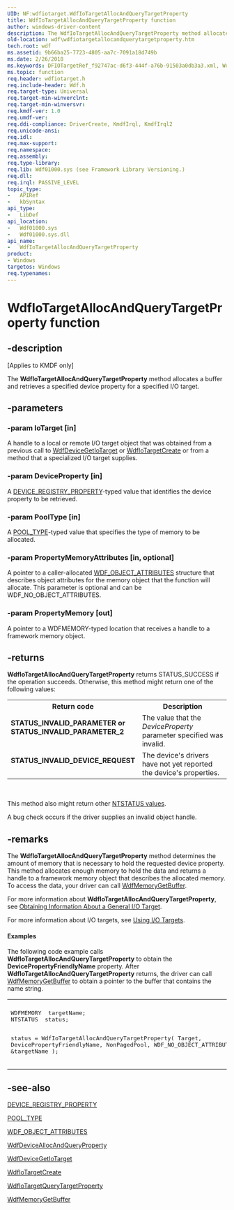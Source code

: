 ```yaml
---
UID: NF:wdfiotarget.WdfIoTargetAllocAndQueryTargetProperty
title: WdfIoTargetAllocAndQueryTargetProperty function
author: windows-driver-content
description: The WdfIoTargetAllocAndQueryTargetProperty method allocates a buffer and retrieves a specified device property for a specified I/O target.
old-location: wdf\wdfiotargetallocandquerytargetproperty.htm
tech.root: wdf
ms.assetid: 9b66ba25-7723-4805-aa7c-7091a18d749b
ms.date: 2/26/2018
ms.keywords: DFIOTargetRef_f92747ac-d6f3-444f-a76b-91503a0db3a3.xml, WdfIoTargetAllocAndQueryTargetProperty, WdfIoTargetAllocAndQueryTargetProperty method, kmdf.wdfiotargetallocandquerytargetproperty, wdf.wdfiotargetallocandquerytargetproperty, wdfiotarget/WdfIoTargetAllocAndQueryTargetProperty
ms.topic: function
req.header: wdfiotarget.h
req.include-header: Wdf.h
req.target-type: Universal
req.target-min-winverclnt: 
req.target-min-winversvr: 
req.kmdf-ver: 1.0
req.umdf-ver: 
req.ddi-compliance: DriverCreate, KmdfIrql, KmdfIrql2
req.unicode-ansi: 
req.idl: 
req.max-support: 
req.namespace: 
req.assembly: 
req.type-library: 
req.lib: Wdf01000.sys (see Framework Library Versioning.)
req.dll: 
req.irql: PASSIVE_LEVEL
topic_type:
-	APIRef
-	kbSyntax
api_type:
-	LibDef
api_location:
-	Wdf01000.sys
-	Wdf01000.sys.dll
api_name:
-	WdfIoTargetAllocAndQueryTargetProperty
product:
- Windows
targetos: Windows
req.typenames: 
---
```


# WdfIoTargetAllocAndQueryTargetProperty function


## -description


<p class="CCE_Message">[Applies to KMDF only]</p>

The <b>WdfIoTargetAllocAndQueryTargetProperty</b> method allocates a buffer and retrieves a specified device property for a specified I/O target.


## -parameters




### -param IoTarget [in]

A handle to a local or remote I/O target object that was obtained from a previous call to <a href="https://msdn.microsoft.com/library/windows/hardware/ff546017">WdfDeviceGetIoTarget</a> or <a href="https://msdn.microsoft.com/library/windows/hardware/ff548591">WdfIoTargetCreate</a> or from a method that a specialized I/O target supplies.


### -param DeviceProperty [in]

A <a href="https://msdn.microsoft.com/a17b4a88-45e8-45e7-b879-2f41b97be368">DEVICE_REGISTRY_PROPERTY</a>-typed value that identifies the device property to be retrieved.


### -param PoolType [in]

A <a href="https://msdn.microsoft.com/library/windows/hardware/ff559707">POOL_TYPE</a>-typed value that specifies the type of memory to be allocated.


### -param PropertyMemoryAttributes [in, optional]

A pointer to a caller-allocated <a href="https://msdn.microsoft.com/library/windows/hardware/ff552400">WDF_OBJECT_ATTRIBUTES</a> structure that describes object attributes for the memory object that the function will allocate. This parameter is optional and can be WDF_NO_OBJECT_ATTRIBUTES.


### -param PropertyMemory [out]

A pointer to a WDFMEMORY-typed location that receives a handle to a framework memory object. 


## -returns



<b>WdfIoTargetAllocAndQueryTargetProperty</b> returns STATUS_SUCCESS if the operation succeeds. Otherwise, this method might return one of the following values:

<table>
<tr>
<th>Return code</th>
<th>Description</th>
</tr>
<tr>
<td width="40%">
<dl>
<dt><b>STATUS_INVALID_PARAMETER or STATUS_INVALID_PARAMETER_2</b></dt>
</dl>
</td>
<td width="60%">
The value that the <i>DeviceProperty</i> parameter specified was invalid.

</td>
</tr>
<tr>
<td width="40%">
<dl>
<dt><b>STATUS_INVALID_DEVICE_REQUEST</b></dt>
</dl>
</td>
<td width="60%">
The device's drivers have not yet reported the device's properties.

</td>
</tr>
</table>
 

This method also might return other <a href="https://msdn.microsoft.com/library/windows/hardware/ff557697">NTSTATUS values</a>.

A bug check occurs if the driver supplies an invalid object handle.






## -remarks



The <b>WdfIoTargetAllocAndQueryTargetProperty</b> method determines the amount of memory that is necessary to hold the requested device property. This method allocates enough memory to hold the data and returns a handle to a framework memory object that describes the allocated memory. To access the data, your driver can call <a href="https://msdn.microsoft.com/library/windows/hardware/ff548715">WdfMemoryGetBuffer</a>.

For more information about <b>WdfIoTargetAllocAndQueryTargetProperty</b>, see <a href="https://msdn.microsoft.com/70ae920e-de2d-4014-bae4-74058b26e7c0">Obtaining Information About a General I/O Target</a>. 

For more information about I/O targets, see <a href="https://msdn.microsoft.com/77fd1b64-c3a9-4e12-ac69-0e3725695795">Using I/O Targets</a>.


#### Examples

The following code example calls <b>WdfIoTargetAllocAndQueryTargetProperty</b> to obtain the <b>DevicePropertyFriendlyName</b> property. After <b>WdfIoTargetAllocAndQueryTargetProperty</b> returns, the driver can call <a href="https://msdn.microsoft.com/library/windows/hardware/ff548715">WdfMemoryGetBuffer</a> to obtain a pointer to the buffer that contains the name string.

<div class="code"><span codelanguage=""><table>
<tr>
<th></th>
</tr>
<tr>
<td>
<pre>WDFMEMORY  targetName;
NTSTATUS  status;

status = WdfIoTargetAllocAndQueryTargetProperty(
                                                Target,
                                                DevicePropertyFriendlyName,
                                                NonPagedPool,
                                                WDF_NO_OBJECT_ATTRIBUTES,
                                                &amp;targetName
                                                );</pre>
</td>
</tr>
</table></span></div>



## -see-also




<a href="https://msdn.microsoft.com/a17b4a88-45e8-45e7-b879-2f41b97be368">DEVICE_REGISTRY_PROPERTY</a>



<a href="https://msdn.microsoft.com/library/windows/hardware/ff559707">POOL_TYPE</a>



<a href="https://msdn.microsoft.com/library/windows/hardware/ff552400">WDF_OBJECT_ATTRIBUTES</a>



<a href="https://msdn.microsoft.com/library/windows/hardware/ff545882">WdfDeviceAllocAndQueryProperty</a>



<a href="https://msdn.microsoft.com/library/windows/hardware/ff546017">WdfDeviceGetIoTarget</a>



<a href="https://msdn.microsoft.com/library/windows/hardware/ff548591">WdfIoTargetCreate</a>



<a href="https://msdn.microsoft.com/library/windows/hardware/ff548646">WdfIoTargetQueryTargetProperty</a>



<a href="https://msdn.microsoft.com/library/windows/hardware/ff548715">WdfMemoryGetBuffer</a>
 

 

